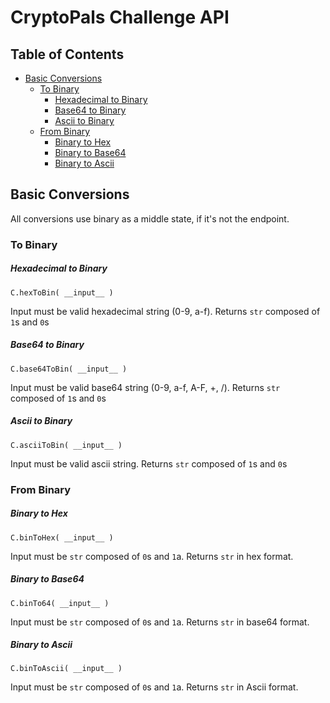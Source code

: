 # CryptoPals Challenge API


## Table of Contents
- [Basic Conversions](#basic-conversions)
  - [To Binary](#to-binary)
    - [Hexadecimal to Binary](#hexadecimal-to-binary)
    - [Base64 to Binary](#base64-to-binary)
    - [Ascii to Binary](#ascii-to-binary)
  - [From Binary](#from-binary)
    - [Binary to Hex](#binary-to-hex)
    - [Binary to Base64](#binary-to-base64)
    - [Binary to Ascii](#binary-to-ascii)

## Basic Conversions
All conversions use binary as a middle state, if it's not the endpoint.

### To Binary

##### Hexadecimal to Binary

`C.hexToBin( __input__ )`

Input must be valid hexadecimal string (0-9, a-f). Returns `str` composed of `1`s and `0`s

##### Base64 to Binary

`C.base64ToBin( __input__ )`

Input must be valid base64 string (0-9, a-f, A-F, +, /). Returns `str` composed of `1`s and `0`s

##### Ascii to Binary

`C.asciiToBin( __input__ )`

Input must be valid ascii string. Returns `str` composed of `1`s and `0`s

### From Binary

##### Binary to Hex

`C.binToHex( __input__ )`

Input must be `str` composed of `0`s and `1`a. Returns `str` in hex format.

##### Binary to Base64

`C.binTo64( __input__ )`

Input must be `str` composed of `0`s and `1`a. Returns `str` in base64 format.

##### Binary to Ascii

`C.binToAscii( __input__ )`

Input must be `str` composed of `0`s and `1`a. Returns `str` in Ascii format.

